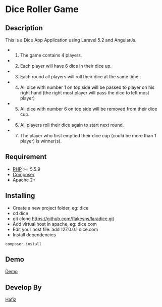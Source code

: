 # Dice Roller Game

## Description
This is a Dice App Application using Laravel 5.2 and AngularJs.

* 1. The game contains 4 players.
* 2. Each player will have 6 dice in their dice up.
* 3. Each round all players will roll their dice at the same time.
* 4. All dice with number 1 on top side will be passed to player on his right hand (the right most player
will pass the dice to left most player)
* 5. All dice with number 6 on top side will be removed from their dice cup.
* 6. All players roll their dice again to start next round.
* 7. The player who first emptied their dice cup (could be more than 1 player) is winner(s).

## Requirement
* [PHP](http://php.net/supported-versions.php) >= 5.5.9
* [Composer](https://getcomposer.org/)
* Apache 2+

## Installing
- Create a new project folder, eg: dice
- cd dice
- git clone https://github.com/flakesns/laradice.git
- Add virtual host in apache, eg: dice.com
- Edit your host file: add 127.0.0.1 dice.com
- Install dependencies
```
composer install
```


## Demo
[Demo](https://laradice.herokuapp.com)

## Develop By
[Hafiz](http://hafiznor.herokuapp.com)




